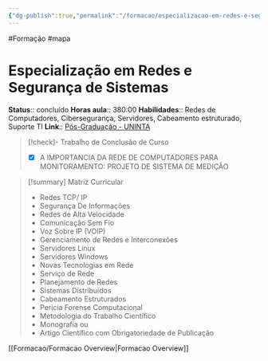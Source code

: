 ```yaml
---
{"dg-publish":true,"permalink":"/formacao/especializacao-em-redes-e-seguranca/","title":"Especialização em Redes e Segurança","metatags":{"description":"Lista de disciplinas da formação"},"noteIcon":"default","updated":"2025-09-24T18:50:07.391-03:00"}
---
```


#Formação #mapa

# Especialização em Redes e Segurança de Sistemas

**Status**:: concluído 
**Horas aula**:: 380:00
**Habilidades**:: Redes de Computadores, Cibersegurança, Servidores, Cabeamento estruturado, Suporte TI
**Link**:: [Pós-Graduação - UNINTA](https://uninta.edu.br/site/pos-graduacao/)

>[!check]- Trabalho de Conclusão de Curso
> - [x] A IMPORTANCIA DA REDE DE COMPUTADORES PARA MONITORAMENTO: PROJETO DE SISTEMA DE MEDIÇÃO

> [!summary] Matriz Curricular
> - Redes TCP/ IP
> - Segurança De Informações
> - Redes de Alta Velocidade
> - Comunicação Sem Fio
> - Voz Sobre IP (VOIP)
> - Gerenciamento de Redes e Interconexões
> - Servidores Linux
> - Servidores Windows
> - Novas Tecnologias em Rede
> - Serviço de Rede
> - Planejamento de Redes
> - Sistemas Distribuídos
> - Cabeamento Estruturados
> - Pericia Forense Computacional
> - Metodologia do Trabalho Científico
> - Monografia ou
> - Artigo Científico com Obrigatoriedade de Publicação

[[Formacao/Formacao Overview\|Formacao Overview]]
